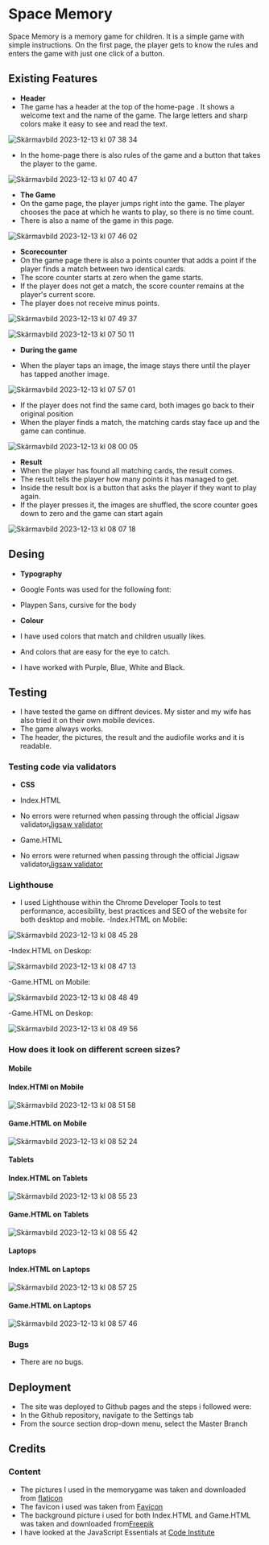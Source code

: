 # Space Memory

Space Memory is a memory game for children. It is a simple game with simple instructions. On the first page, the player gets to know the rules and enters the game with just one click of a button.

## Existing Features

- **Header**
- The game has a header at the top of the home-page . It shows a welcome text and the name of the game. The large letters and sharp colors make it easy to see and read the text.

![Skärmavbild 2023-12-13 kl  07 38 34](https://github.com/matgus217/space-memory/assets/147818054/7ac7a708-ff54-42fa-b89b-a9242f3a7c04)

- In the home-page there is also rules of the game and a button that takes the player to the game.

![Skärmavbild 2023-12-13 kl  07 40 47](https://github.com/matgus217/space-memory/assets/147818054/8ea11c8e-1168-41fb-9aa3-41d18badac64)

- **The Game**
- On the game page, the player jumps right into the game. The player chooses the pace at which he wants to play, so there is no time count.
- There is also a name of the game in this page.

![Skärmavbild 2023-12-13 kl  07 46 02](https://github.com/matgus217/space-memory/assets/147818054/1d387976-19c3-419b-aa34-79f8e1aac1f1)

- **Scorecounter**
- On the game page there is also a points counter that adds a point if the player finds a match between two identical cards.
- The score counter starts at zero when the game starts.
- If the player does not get a match, the score counter remains at the player's current score.
- The player does not receive minus points.

![Skärmavbild 2023-12-13 kl  07 49 37](https://github.com/matgus217/space-memory/assets/147818054/3e2abbe4-4214-4762-bdc0-fc92f79a9c4c)

![Skärmavbild 2023-12-13 kl  07 50 11](https://github.com/matgus217/space-memory/assets/147818054/6a51ccec-9a04-478e-858a-294012097b8d)

- **During the game**

- When the player taps an image, the image stays there until the player has tapped another image.

![Skärmavbild 2023-12-13 kl  07 57 01](https://github.com/matgus217/space-memory/assets/147818054/ed090313-fc54-47be-81f3-1035a77b2201)

- If the player does not find the same card, both images go back to their original position
- When the player finds a match, the matching cards stay face up and the game can continue.

![Skärmavbild 2023-12-13 kl  08 00 05](https://github.com/matgus217/space-memory/assets/147818054/26413e90-e31f-4765-bfdc-5033c06604c3)

- **Result**
- When the player has found all matching cards, the result comes.
- The result tells the player how many points it has managed to get.
- Inside the result box is a button that asks the player if they want to play again.
- If the player presses it, the images are shuffled, the score counter goes down to zero and the game can start again

![Skärmavbild 2023-12-13 kl  08 07 18](https://github.com/matgus217/space-memory/assets/147818054/0cb4f6ca-0b7c-460f-b510-ae63eed2b1f6)

## Desing

- **Typography**
- Google Fonts was used for the following font:
- Playpen Sans, cursive for the body

- **Colour**
- I have used colors that match and children usually likes.
- And colors that are easy for the eye to catch.
- I have worked with Purple, Blue, White and Black.

## Testing

- I have tested the game on diffrent devices. My sister and my wife has also tried it on their own mobile devices.
- The game always works.
- The header, the pictures, the result and the audiofile works and it is readable.

### Testing code via validators

- **CSS**
- Index.HTML
- No errors were returned when passing through the official Jigsaw validator[Jigsaw validator](https://jigsaw.w3.org/css-validator/validator?uri=https%3A%2F%2Fmatgus217.github.io%2Fspace-memory%2Findex.html&profile=css3svg&usermedium=all&warning=1&vextwarning=&lang=sv)

- Game.HTML
- No errors were returned when passing through the official Jigsaw validator[Jigsaw validator](https://jigsaw.w3.org/css-validator/validator?uri=https%3A%2F%2Fmatgus217.github.io%2Fspace-memory%2Fgame.html&profile=css3svg&usermedium=all&warning=1&vextwarning=&lang=sv)




### Lighthouse

- I used Lighthouse within the Chrome Developer Tools to test performance, accesibility, best practices and SEO of the website for both desktop and mobile.
-Index.HTML on Mobile:

![Skärmavbild 2023-12-13 kl  08 45 28](https://github.com/matgus217/space-memory/assets/147818054/796d1e58-e44b-4456-a5ae-15d3b10bc2be)

-Index.HTML on Deskop:

![Skärmavbild 2023-12-13 kl  08 47 13](https://github.com/matgus217/space-memory/assets/147818054/b42b56a3-e73c-4c3f-a03d-b362dfbf2067)

-Game.HTML on Mobile:

![Skärmavbild 2023-12-13 kl  08 48 49](https://github.com/matgus217/space-memory/assets/147818054/419fde80-50a0-44ed-9c0a-a767286961d5)

-Game.HTML on Deskop:

![Skärmavbild 2023-12-13 kl  08 49 56](https://github.com/matgus217/space-memory/assets/147818054/4c427bb0-f7d6-4e93-b5ee-0ced9ca84706)

### How does it look on different screen sizes?

#### Mobile

#### Index.HTMl on Mobile

![Skärmavbild 2023-12-13 kl  08 51 58](https://github.com/matgus217/space-memory/assets/147818054/eb21c2e2-58b1-4c90-bd31-66e6e74ea431)

#### Game.HTML on Mobile

![Skärmavbild 2023-12-13 kl  08 52 24](https://github.com/matgus217/space-memory/assets/147818054/55a7cd58-4e7a-4a90-8469-9ae85de92a54)

#### Tablets

#### Index.HTML on Tablets

![Skärmavbild 2023-12-13 kl  08 55 23](https://github.com/matgus217/space-memory/assets/147818054/1f654a10-d97a-43ce-a2a6-4c4c7613d666)

#### Game.HTML on Tablets

![Skärmavbild 2023-12-13 kl  08 55 42](https://github.com/matgus217/space-memory/assets/147818054/ae8b45ac-2aab-404c-8ec8-1caee364d286)

#### Laptops

#### Index.HTML on Laptops

![Skärmavbild 2023-12-13 kl  08 57 25](https://github.com/matgus217/space-memory/assets/147818054/317cc791-2a63-40ca-8ece-3c6f6b20aafa)

#### Game.HTML on Laptops

![Skärmavbild 2023-12-13 kl  08 57 46](https://github.com/matgus217/space-memory/assets/147818054/c5aa3ee5-8644-4dfc-82ce-c30b7a4f6198)

### Bugs

- There are no bugs.

## Deployment

- The site was deployed to Github pages and the steps i followed were:
- In the Github repository, navigate to the Settings tab
- From the source section drop-down menu, select the Master Branch

## Credits

### Content

- The pictures I used in the memorygame was taken and downloaded from [flaticon](https://www.flaticon.com/)
- The favicon i used was taken from [Favicon](https://favicon.io/)
- The background picture i used for both Index.HTML and Game.HTML was taken and downloaded from[Freepik](https://www.freepik.com/)
- I have looked at the JavaScript Essentials at [Code Institute](https://learn.codeinstitute.net/dashboard)
